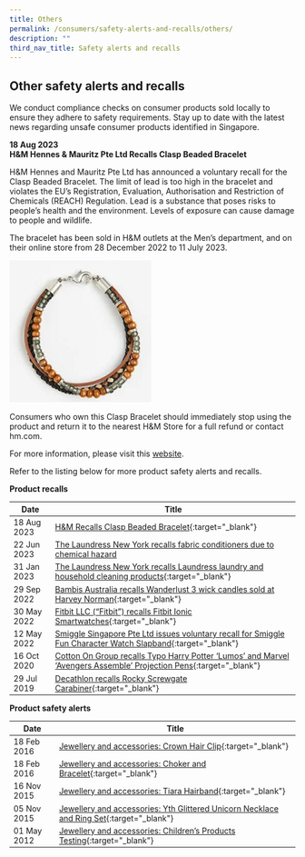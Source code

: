 ```yaml
---
title: Others
permalink: /consumers/safety-alerts-and-recalls/others/
description: ""
third_nav_title: Safety alerts and recalls
---
```

## Other safety alerts and recalls
We conduct compliance checks on consumer products sold locally to ensure they adhere to safety requirements. Stay up to date with the latest news regarding unsafe consumer products identified in Singapore.

**18 Aug 2023**<br>
**H&amp;M Hennes &amp; Mauritz Pte Ltd Recalls Clasp Beaded Bracelet**<br>

H&amp;M Hennes and Mauritz Pte Ltd has announced a voluntary recall for the Clasp Beaded Bracelet. The limit of lead is too high in the bracelet and violates the EU’s Registration, Evaluation, Authorisation and Restriction of Chemicals (REACH) Regulation. Lead is a substance that poses risks to people’s health and the environment. Levels of exposure can cause damage to people and wildlife. 

The bracelet has been sold in H&amp;M outlets at the Men’s department, and on their online store from 28 December 2022 to 11 July 2023. 

<img src="/images/product-safety-alerts-and-recalls/children-products/hnm-clasp-bracelet.png" style="width:250px;height:250px;"><br>


Consumers who own this Clasp Bracelet should immediately stop using the product and return it to the nearest H&amp;M Store for a full refund or contact hm.com. 

For more information, please visit this [website](https://www2.hm.com/en_sg/customer-service/product-and-quality/recalled-items.html).

Refer to the listing below for more product safety alerts and recalls.

**Product recalls**

|Date|Title|
|---|---|
|18 Aug 2023|[H&amp;M Recalls Clasp Beaded Bracelet](/files/product-safety-alerts-and-recalls/children-products/children-products-recall-2023-08-18-hnm-clasp-bracelet.pdf){:target="_blank"}|
|22 Jun 2023|[The Laundress New York recalls fabric conditioners due to chemical hazard](/files/product-safety-alerts-and-recalls/others/others-recall-2023-06-22-thelaundress_fabricconditioner.pdf)
|31 Jan 2023|[The Laundress New York recalls Laundress laundry and household cleaning products](/files/product-safety-alerts-and-recalls/others/others-recall-2023-01-31-the-laundress.pdf){:target="_blank"}|
|29 Sep 2022|[Bambis Australia recalls Wanderlust 3 wick candles sold at Harvey Norman](/files/product-safety-alerts-and-recalls/recreational-products/recreational-products-recall-2022-09-29-bambis-australia-recalls-wanderlust-3-wick-candles.pdf){:target="_blank"}|
|30 May 2022|[Fitbit LLC (“Fitbit”) recalls Fitbit Ionic Smartwatches](/files/product-safety-alerts-and-recalls/recreational-products/recreational-products-recall-2022-05-30-fitbit-recalls-fitbit-ionic-smartwatches.pdf){:target="_blank"}|
|12 May 2022|[Smiggle Singapore Pte Ltd issues voluntary recall for Smiggle Fun Character Watch Slapband](/files/product-safety-alerts-and-recalls/children-products/smiggle-watch-12-may-2022.pdf){:target="_blank"}|
|16 Oct 2020 &nbsp; &nbsp; |[Cotton On Group recalls Typo Harry Potter ‘Lumos’ and Marvel ‘Avengers Assemble’ Projection Pens](/files/product-safety-alerts-and-recalls/children-products/children-products-recall-2020-10-16-cotton-on-group-recalls-typo-harry-potter-projection-pens.pdf){:target="_blank"}|
|29 Jul 2019|[Decathlon recalls Rocky Screwgate Carabiner](/files/product-safety-alerts-and-recalls/recreational-products/recreational-products-recall-2019-07-29-decathlon-recalls-rocky-screwgate-carabiner.pdf){:target="_blank"}|

**Product safety alerts**

|Date|Title|
|---|---|
|18 Feb 2016|[Jewellery and accessories: Crown Hair Clip](/files/product-safety-alerts-and-recalls/children-products/children-products-alert-2016-02-18-crown-hair-clip.pdf){:target="_blank"}|
|18 Feb 2016|[Jewellery and accessories: Choker and Bracelet](/files/product-safety-alerts-and-recalls/children-products/children-products-alert-2016-02-18-choker-and-bracelet.pdf){:target="_blank"}|
|16 Nov 2015|[Jewellery and accessories: Tiara Hairband](/files/product-safety-alerts-and-recalls/children-products/children-products-alert-2015-11-16-tiara-hairband.pdf){:target="_blank"}|
|05 Nov 2015|[Jewellery and accessories: Yth Glittered Unicorn Necklace and Ring Set](/files/product-safety-alerts-and-recalls/children-products/children-products-alert-2015-11-05-yth-glittered-unicorn-necklace-and-ring-set.pdf){:target="_blank"}|
|01 May 2012|[Jewellery and accessories: Children’s Products Testing](/files/product-safety-alerts-and-recalls/children-products/children-products-alert-2012-05-01-children-products-testing.pdf){:target="_blank"}|